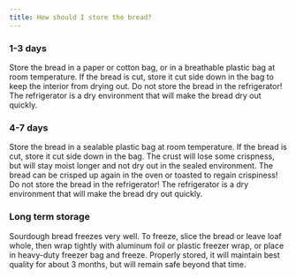 ```yaml
---
title: How should I store the bread?
---
```


### 1-3 days

Store the bread in a paper or cotton bag, or in a breathable plastic bag at room temperature. If the bread is cut, store it cut side down in the bag to keep the interior from drying out. Do not store the bread in the refrigerator! The refrigerator is a dry environment that will make the bread dry out quickly.

### 4-7 days

Store the bread in a sealable plastic bag at room temperature. If the bread is cut, store it cut side down in the bag. The crust will lose some crispness, but will stay moist longer and not dry out in the sealed environment. The bread can be crisped up again in the oven or toasted to regain crispiness! Do not store the bread in the refrigerator! The refrigerator is a dry environment that will make the bread dry out quickly.

### Long term storage

Sourdough bread freezes very well. To freeze, slice the bread or leave loaf whole, then wrap tightly with aluminum foil or plastic freezer wrap, or place in heavy-duty freezer bag and freeze. Properly stored, it will maintain best quality for about 3 months, but will remain safe beyond that time.
